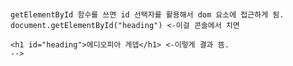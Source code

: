 #
	getElementById 함수를 쓰면 id 선택자를 활용해서 dom 요소에 접근하게 됨.
	document.getElementById("heading") <-이걸 콘솔에서 치면

	<h1 id=​"heading">​에디오피아 게뎁​</h1> <-이렇게 결과 뜸.
	​--> 
	
<!--
	getElementsByClassName 함수 = class 속성 값 이용해서 dom 요소에 접근. s 붙는다는 거에 주의.
	document.getElementsByClassName("accent")  

	HTMLCollection(2) [span.accent, span.accent]
	0: span.accent
	1: span.accent
	length: 2
	[[Prototype]]: HTMLCollection

	여기서 dom 요소 중 하나에만 접근하려면 document.getElementsByClassName("accent")[0] 이렇게 [0] 붙여주면 됨. 배열처럼 취급되는 것.
	
	<span class="accent">게뎁농장</span>

-->

<!--
	document.getElementsByClassName("accent")[0].style.textDecoration="underline"
	이렇게 하면 accent class인 '게뎁농장'에 밑줄 쳐짐.

-->

<!--
	getElementsByTagName 함수 = 태그 이름 이용해서 dom 요소에 접근. s 붙는다는 거에 주의.
	document.getElementsByTagName("id")  

	document.getElementsByTagName("h2")
HTMLCollection(2) [h2.bright, h2]
0: h2.bright
1: h2
length: 2
[[Prototype]]: HTMLCollection

-->

<!--
	document.getElementsByTagName("h2")[0].style.backgroundColor = "#알파벳"
	h2[0]인 information부분에 배경에 색 칠해짐.
-->